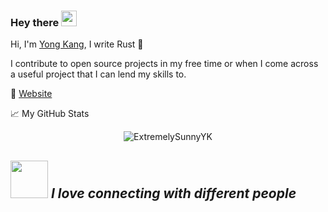### Hey there <img src="https://media.giphy.com/media/hvRJCLFzcasrR4ia7z/giphy.gif" width="25px">


Hi, I'm [Yong Kang](https://www.linkedin.com/in/chiayong-eth/), I write Rust 🦀

I contribute to open source projects in my free time or when I come across a useful project that I can lend my skills to.

💬 [Website](https://yong-kang.super.site/)


📈 My GitHub Stats

<p align="center"> <img src="https://github-readme-stats.vercel.app/api?username=ExtremelySunnyYK&show_icons=true&theme=gotham" alt="ExtremelySunnyYK" />

<img src="https://media.giphy.com/media/LnQjpWaON8nhr21vNW/giphy.gif" width="60"/> <em><b>I love connecting with different people</b></em>
---
